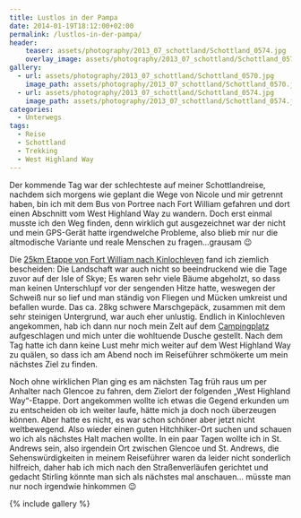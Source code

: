 ```yaml
---
title: Lustlos in der Pampa
date: 2014-01-19T18:12:00+02:00
permalink: /lustlos-in-der-pampa/
header:
    teaser: assets/photography/2013_07_schottland/Schottland_0574.jpg
    overlay_image: assets/photography/2013_07_schottland/Schottland_0574.jpg
gallery:
  - url: assets/photography/2013_07_schottland/Schottland_0570.jpg
    image_path: assets/photography/2013_07_schottland/Schottland_0570.jpg
  - url: assets/photography/2013_07_schottland/Schottland_0574.jpg
    image_path: assets/photography/2013_07_schottland/Schottland_0574.jpg
categories:
  - Unterwegs
tags:
  - Reise
  - Schottland
  - Trekking
  - West Highland Way
---
```


Der kommende Tag war der schlechteste auf meiner Schottlandreise, nachdem sich morgens wie geplant die Wege von Nicole und mir getrennt haben, 
bin ich mit dem Bus von Portree nach Fort William gefahren und dort einen Abschnitt vom West Highland Way zu wandern. 
Doch erst einmal musste ich den Weg finden, denn wirklich gut ausgezeichnet war der nicht und mein GPS-Gerät hatte irgendwelche Probleme, 
also blieb mir nur die altmodische Variante und reale Menschen zu fragen…grausam 😉

Die <a href="http://www.walkhighlands.co.uk/fortwilliam/kinlochleven-fort-william.shtml " target="_blank">25km Etappe von Fort William nach Kinlochleven</a> fand ich ziemlich bescheiden: Die Landschaft war auch nicht so beeindruckend wie die Tage zuvor auf der Isle of Skye; Es waren sehr viele Bäume abgeholzt, so dass man keinen Unterschlupf vor der sengenden Hitze hatte, weswegen der Schweiß nur so lief und man ständig von Fliegen und Mücken umkreist und befallen wurde. Das ca. 28kg schwere Marschgepäck, zusammen mit dem sehr steinigen Untergrund, war auch eher unlustig. Endlich in Kinlochleven angekommen, hab ich dann nur noch mein Zelt auf dem <a href="http://www.blackwaterhostel.co.uk/" target="_blank">Campingplatz</a> aufgeschlagen und mich unter die wohltuende Dusche gestellt. Nach dem Tag hatte ich dann keine Lust mehr mich weiter auf dem West Highland Way zu quälen, so dass ich am Abend noch im Reiseführer schmökerte um mein nächstes Ziel zu finden.

Noch ohne wirklichen Plan ging es am nächsten Tag früh raus um per Anhalter nach Glencoe zu fahren, 
dem Zielort der folgenden „West Highland Way“-Etappe. Dort angekommen wollte ich etwas die Gegend erkunden um zu entscheiden ob ich weiter laufe, 
hätte mich ja doch noch überzeugen können. Aber hatte es nicht, es war schon schöner aber jetzt nicht weltbewegend. 
Also wieder einen guten Hitchhiker-Ort suchen und schauen wo ich als nächstes Halt machen wollte. 
In ein paar Tagen wollte ich in St. Andrews sein, also irgendein Ort zwischen Glencoe und St. Andrews, 
die Sehenswürdigkeiten in meinem Reiseführer waren da leider nicht sonderlich hilfreich, 
daher hab ich mich nach den Straßenverläufen gerichtet und gedacht Stirling könnte man sich als nächstes mal anschauen…
müsste man nur noch irgendwie hinkommen 😉

{% include gallery %}